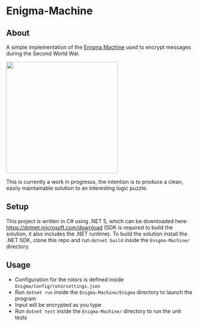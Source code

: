 # Enigma-Machine

## About
A simple implementation of the [Enigma Machine](https://en.wikipedia.org/wiki/Enigma_machine) used to encrypt messages during the Second World War. 

<img src="https://upload.wikimedia.org/wikipedia/commons/thumb/5/53/Enigma_wiring_kleur.svg/800px-Enigma_wiring_kleur.svg.png" 
     width="300"/>



This is currently a work in progresss, the intention is to produce a clean, easily maintainable solution to an interesting logic puzzle. 

## Setup
This project is written in C# using .NET 5, which can be downloaded here: https://dotnet.microsoft.com/download (SDK is required to build the solution, it also includes the .NET runtime). To build the solution install the .NET SDK, clone this repo and run `dotnet build` inside the `Enigma-Machine/` directory.

## Usage
- Configuration for the rotors is defined inside `Enigma/Config/rotorsettings.json` 
- Run `dotnet run` inside the `Enigma-Machine/Enigma` directory to launch the program
- Input will be encrypted as you type
- Run `dotnet test` inside the `Enigma-Machine/` directory to run the unit tests
